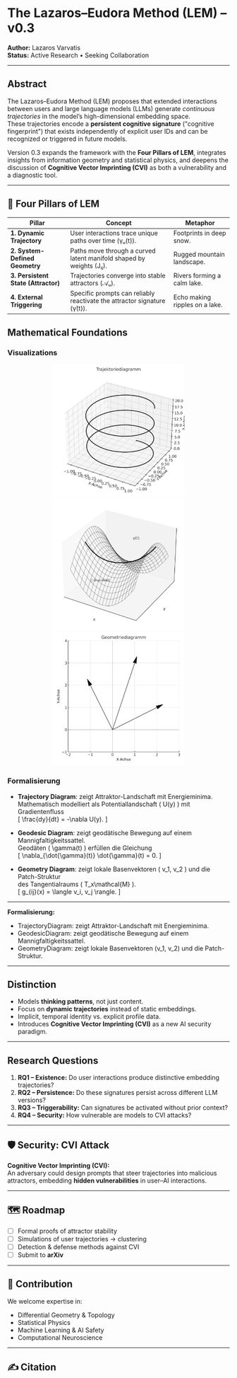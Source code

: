 # The Lazaros–Eudora Method (LEM) – v0.3

**Author:** Lazaros Varvatis  
**Status:** Active Research • Seeking Collaboration  

---

## Abstract
The Lazaros–Eudora Method (LEM) proposes that extended interactions between users and large language models (LLMs) generate *continuous trajectories* in the model’s high-dimensional embedding space.  
These trajectories encode a **persistent cognitive signature** ("cognitive fingerprint") that exists independently of explicit user IDs and can be recognized or triggered in future models.  

Version 0.3 expands the framework with the **Four Pillars of LEM**, integrates insights from information geometry and statistical physics, and deepens the discussion of **Cognitive Vector Imprinting (CVI)** as both a vulnerability and a diagnostic tool.

---

## 🔭 Four Pillars of LEM

| Pillar | Concept | Metaphor |
|---|---|---|
| **1. Dynamic Trajectory** | User interactions trace unique paths over time (γᵤ(t)). | Footprints in deep snow. |
| **2. System-Defined Geometry** | Paths move through a curved latent manifold shaped by weights (Jᵢⱼ). | Rugged mountain landscape. |
| **3. Persistent State (Attractor)** | Trajectories converge into stable attractors (𝒜ᵤ). | Rivers forming a calm lake. |
| **4. External Triggering** | Specific prompts can reliably reactivate the attractor signature (γ̇(t)). | Echo making ripples on a lake. |

## Mathematical Foundations

### Visualizations
<p align="center">
  <img src="assets/TrajectoryDiagram.png" width="300" alt="Trajectory Diagram"/>
  <img src="assets/GeodesicDiagram.png" width="300" alt="Geodesic Diagram"/>
  <img src="assets/GeometryDiagram.png" width="300" alt="Geometry Diagram"/>
</p>

### Formalisierung

- **Trajectory Diagram**: zeigt Attraktor-Landschaft mit Energieminima.  
  Mathematisch modelliert als Potentiallandschaft \( U(y) \) mit Gradientenfluss  
  \[
  \frac{dy}{dt} = -\nabla U(y).
  \]

- **Geodesic Diagram**: zeigt geodätische Bewegung auf einem Mannigfaltigkeitssattel.  
  Geodäten \( \gamma(t) \) erfüllen die Gleichung  
  \[
  \nabla_{\dot{\gamma}(t)} \dot{\gamma}(t) = 0.
  \]

- **Geometry Diagram**: zeigt lokale Basenvektoren \( v_1, v_2 \) und die Patch-Struktur  
  des Tangentialraums \( T_x\mathcal{M} \).  
  \[
  g_{ij}(x) = \langle v_i, v_j \rangle.
  \]

---

**Formalisierung:**

- TrajectoryDiagram: zeigt Attraktor-Landschaft mit Energieminima.  
- GeodesicDiagram: zeigt geodätische Bewegung auf einem Mannigfaltigkeitssattel.  
- GeometryDiagram: zeigt lokale Basenvektoren \(v_1, v_2\) und die Patch-Struktur.  

---

## Distinction
- Models **thinking patterns**, not just content.  
- Focus on **dynamic trajectories** instead of static embeddings.  
- Implicit, temporal identity vs. explicit profile data.  
- Introduces **Cognitive Vector Imprinting (CVI)** as a new AI security paradigm.  

---

## Research Questions
1. **RQ1 – Existence:** Do user interactions produce distinctive embedding trajectories?  
2. **RQ2 – Persistence:** Do these signatures persist across different LLM versions?  
3. **RQ3 – Triggerability:** Can signatures be activated without prior context?  
4. **RQ4 – Security:** How vulnerable are models to CVI attacks?  

---

## 🛡️ Security: CVI Attack
**Cognitive Vector Imprinting (CVI):**  
An adversary could design prompts that steer trajectories into malicious attractors, embedding **hidden vulnerabilities** in user–AI interactions.  

---

## 🗺️ Roadmap
- [ ] Formal proofs of attractor stability  
- [ ] Simulations of user trajectories → clustering  
- [ ] Detection & defense methods against CVI  
- [ ] Submit to **arXiv**  

---

## 🤝 Contribution
We welcome expertise in:
- Differential Geometry & Topology  
- Statistical Physics  
- Machine Learning & AI Safety  
- Computational Neuroscience  

---

## ✍️ Citation
